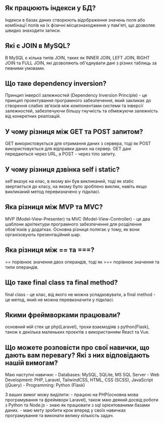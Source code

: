 ## Як працюють індекси у БД?
  Індекси в базах даних створюють відображення значень поля або комбінації полів на їх фізичні місцезнаходження у пам'яті, що дозволяє швидко знаходити записи.

## Які є JOIN в MySQL?
  В MySQL є кілька типів JOIN, таких як INNER JOIN, LEFT JOIN, RIGHT JOIN та FULL JOIN, які дозволяють об'єднувати дані з різних таблиць за певними умовами.

## Що таке dependency inversion?
  Принцип інверсії залежностей (Dependency Inversion Principle) - це принцип проектування програмного забезпечення, який закликає до створення слабих зв'язків між компонентами системи та інверсії залежностей, забезпечуючи більшу гнучкість та обмежуючи залежність від конкретних реалізацій.

## У чому різниця між GET та POST запитом?
  GET використовується для отримання даних з сервера, тоді як POST використовується для відправки даних на сервер. GET дані передаються через URL, а POST - через тіло запиту.

## У чому різниця дзвінка self і static?
  self вказує на клас, в якому він був викликаний, тоді як static звертається до класу, на якому було зроблено виклик, навіть якщо викликаний метод перевизначено у підкласі.

## Яка різниця між MVP та MVC?
  MVP (Model-View-Presenter) та MVC (Model-View-Controller) - це два шаблони архітектури програмного забезпечення для розділення обов'язків у додатках. Основна різниця полягає у тому, як вони організовують презентаційний шар.

## Яка різниця між == та ===?
  == порівнює значення двох операндів, тоді як === порівнює значення та типи операндів.

## Що таке final class та final method?
  final class - це клас, від якого не можна успадковувати, а final method - це метод, який не можна перевизначити у підкласі.

## Якими фреймворками працювали?
  основний мій стек це php(Laravel), трохи взаємодіяв з python(Flask), також є декілька маленьких проєктів з використанням React та Vue. 

## Що можете розповісти про свої навички, що дають вам перевагу? Які з них відповідають нашій вимогам?
  Маю наступні навички:
    - Databases: MySQL, SQLite, MS SQL Server
    - Web Development: PHP, Laravel, TailwindCSS, HTML, CSS (SCSS), JavaScript (jQuery)
    - Programming: Python (Flask)

  З ваших вимог можу виділити: 
    - працюю на PHP(основна мова програмування та фреймворк Laravel), також маю деякий досвід роботи з Python та Node.js
    - знаю як працювати з sql орієнтованими базами даних.
    - маю мету зробити крок вперед у своїх навичках програмування та виконати велику кількість задач.

